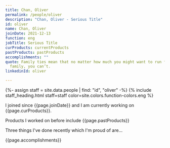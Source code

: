 ```yaml
---
title: Chan, Oliver
permalink: /people/oliver
description: "Chan, Oliver - Serious Title"
id: oliver
name: Chan, Oliver
joinDate: 2021-12-13
function: eng
jobTitle: Serious Title
curProducts: currentProducts
pastProducts: pastProducts
accomplishments: ""
quote: Family ties mean that no matter how much you might want to run from your
  family, you can’t.
linkedinId: oliver

---
```


{%- assign staff = site.data.people | find: "id", "oliver" -%}
{% include staff_heading.html staff=staff color=site.colors.function-colors.eng %}

<p>I joined since {{page.joinDate}} and I am currently working on {{page.curProducts}}.</p>

<p>Products I worked on before include {{page.pastProducts}}</p>

<p>Three things I've done recently which I'm proud of are...</p>
{{page.accomplishments}}
